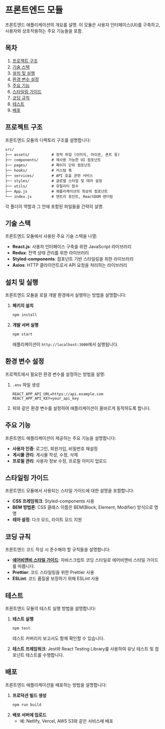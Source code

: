 # 프론트엔드 모듈

프론트엔드 애플리케이션의 개요를 설명. 이 모듈은 사용자 인터페이스(UI)를 구축하고, 사용자와 상호작용하는 주요 기능들을 포함.

## 목차

1. [프로젝트 구조](#프로젝트-구조)
2. [기술 스택](#기술-스택)
3. [설치 및 실행](#설치-및-실행)
4. [환경 변수 설정](#환경-변수-설정)
5. [주요 기능](#주요-기능)
6. [스타일링 가이드](#스타일링-가이드)
7. [코딩 규칙](#코딩-규칙)
8. [테스트](#테스트)
9. [배포](#배포)

## 프로젝트 구조

프론트엔드 모듈의 디렉토리 구조를 설명합니다:

```plaintext
src/
├── assets/          # 정적 파일 (이미지, 아이콘, 폰트 등)
├── components/      # 재사용 가능한 UI 컴포넌트
├── pages/           # 페이지 단위 컴포넌트
├── hooks/           # 커스텀 훅
├── services/        # API 호출 관련 서비스
├── styles/          # 글로벌 스타일 및 테마 설정
├── utils/           # 유틸리티 함수
├── App.js           # 애플리케이션의 최상위 컴포넌트
└── index.js         # 엔트리 포인트, ReactDOM 렌더링
```

각 폴더의 역할과 그 안에 포함된 파일들을 간략히 설명.

## 기술 스택

프론트엔드 모듈에서 사용된 주요 기술 스택을 나열:

- **React.js**: 사용자 인터페이스 구축을 위한 JavaScript 라이브러리
- **Redux**: 전역 상태 관리를 위한 라이브러리
- **Styled-components**: 컴포넌트 기반 스타일링을 위한 라이브러리
- **Axios**: HTTP 클라이언트로서 API 요청을 처리하는 라이브러리

## 설치 및 실행

프론트엔드 모듈을 로컬 개발 환경에서 실행하는 방법을 설명합니다:

1. **패키지 설치**
   ```bash
   npm install
   ```
2. **개발 서버 실행**
   ```bash
   npm start
   ```
   애플리케이션이 `http://localhost:3000`에서 실행됩니다.

## 환경 변수 설정

프로젝트에서 필요한 환경 변수를 설정하는 방법을 설명:

1. `.env` 파일 생성

   ```
   REACT_APP_API_URL=https://api.example.com
   REACT_APP_API_KEY=your_api_key
   ```

2. 위와 같은 환경 변수를 설정하여 애플리케이션이 올바르게 동작하도록 합니다.

## 주요 기능

프론트엔드 애플리케이션이 제공하는 주요 기능을 설명합니다:

- **사용자 인증**: 로그인, 회원가입, 비밀번호 재설정
- **게시물 관리**: 게시물 작성, 수정, 삭제
- **프로필 관리**: 사용자 정보 수정, 프로필 이미지 업로드

## 스타일링 가이드

프론트엔드 모듈에서 사용되는 스타일 가이드에 대한 설명을 포함합니다:

- **CSS 프레임워크**: Styled-components 사용
- **BEM 방법론**: CSS 클래스 이름은 BEM(Block, Element, Modifier) 방식으로 명명
- **테마 설정**: 다크 모드, 라이트 모드 지원

## 코딩 규칙

프론트엔드 코드 작성 시 준수해야 할 규칙들을 설명합니다:

- [**에어비앤비 스타일 가이드**](https://github.com/tipjs/javascript-style-guide): 자바스크립트 코딩 스타일로 에어비앤비 스타일 가이드를 따릅니다.
- **Prettier**: 코드 스타일링을 위한 Prettier 사용
- **ESLint**: 코드 품질을 보장하기 위해 ESLint 사용

## 테스트

프론트엔드 모듈의 테스트 실행 방법을 설명합니다:

1. **테스트 실행**

   ```bash
   npm test
   ```

   테스트 커버리지 보고서도 함께 확인할 수 있습니다.

2. **테스트 프레임워크**: Jest와 React Testing Library를 사용하여 유닛 테스트 및 컴포넌트 테스트를 수행합니다.

## 배포

프론트엔드 애플리케이션을 배포하는 방법을 설명합니다:

1. **프로덕션 빌드 생성**
   ```bash
   npm run build
   ```
2. **배포 서버에 업로드**
   - 예: Netlify, Vercel, AWS S3와 같은 서비스에 배포
